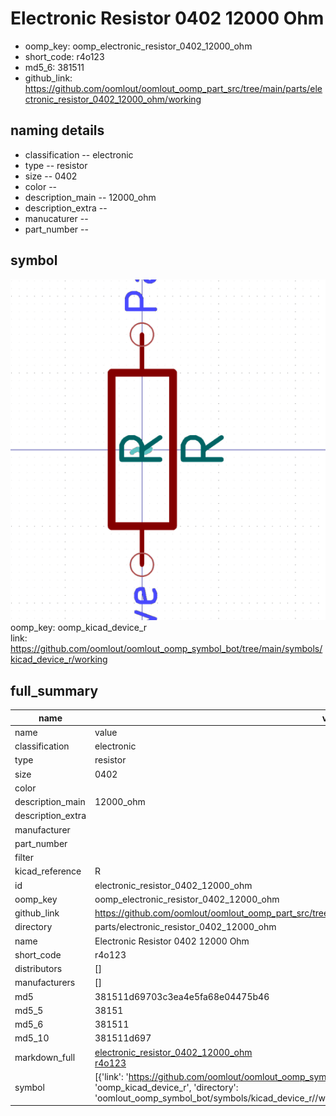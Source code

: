 # Electronic Resistor 0402 12000 Ohm

  
* oomp_key: oomp_electronic_resistor_0402_12000_ohm 
* short_code: r4o123
* md5_6: 381511  
* github_link: https://github.com/oomlout/oomlout_oomp_part_src/tree/main/parts/electronic_resistor_0402_12000_ohm/working  
## naming details
* classification -- electronic
* type -- resistor
* size -- 0402
* color -- 
* description_main -- 12000_ohm
* description_extra -- 
* manucaturer -- 
* part_number -- 



## symbol

![](symbol/0/working/working_600.png)  
oomp_key: oomp_kicad_device_r  
link: https://github.com/oomlout/oomlout_oomp_symbol_bot/tree/main/symbols/kicad_device_r/working  


## full_summary
| name | value | 
| --- | --- | 
| name | value | 
| classification | electronic | 
| type | resistor | 
| size | 0402 | 
| color |  | 
| description_main | 12000_ohm | 
| description_extra |  | 
| manufacturer |  | 
| part_number |  | 
| filter |  | 
| kicad_reference | R | 
| id | electronic_resistor_0402_12000_ohm | 
| oomp_key | oomp_electronic_resistor_0402_12000_ohm | 
| github_link | https://github.com/oomlout/oomlout_oomp_part_src/tree/main/parts/electronic_resistor_0402_12000_ohm/working | 
| directory | parts/electronic_resistor_0402_12000_ohm | 
| name | Electronic Resistor 0402 12000 Ohm | 
| short_code | r4o123 | 
| distributors | [] | 
| manufacturers | [] | 
| md5 | 381511d69703c3ea4e5fa68e04475b46 | 
| md5_5 | 38151 | 
| md5_6 | 381511 | 
| md5_10 | 381511d697 | 
| markdown_full | [electronic_resistor_0402_12000_ohm](https://github.com/oomlout/oomlout_oomp_part_src/tree/main/parts/electronic_resistor_0402_12000_ohm/working)<br>[r4o123](https://github.com/oomlout/oomlout_oomp_part_src/tree/main/parts/electronic_resistor_0402_12000_ohm/working)<br> | 
| symbol | [{'link': 'https://github.com/oomlout/oomlout_oomp_symbol_bot/tree/main/symbols/kicad_device_r', 'oomp_key': 'oomp_kicad_device_r', 'directory': 'oomlout_oomp_symbol_bot/symbols/kicad_device_r//working/working.kicad_sym'}] | 

